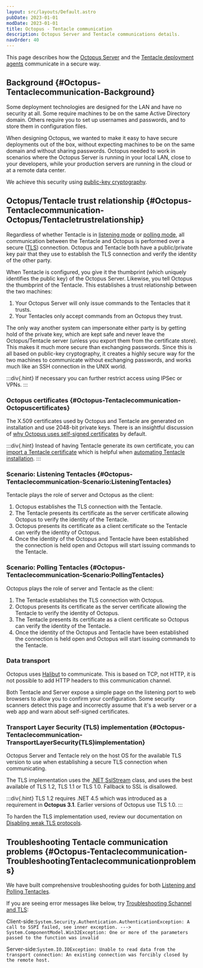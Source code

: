 ```yaml
---
layout: src/layouts/Default.astro
pubDate: 2023-01-01
modDate: 2023-01-01
title: Octopus - Tentacle communication
description: Octopus Server and Tentacle communications details.
navOrder: 40
---
```


This page describes how the [Octopus Server](/docs/installation/) and the [Tentacle deployment agents](/docs/infrastructure/deployment-targets/tentacle/windows) communicate in a secure way.

## Background {#Octopus-Tentaclecommunication-Background}

Some deployment technologies are designed for the LAN and have no security at all. Some require machines to be on the same Active Directory domain. Others require you to set up usernames and passwords, and to store them in configuration files.

When designing Octopus, we wanted to make it easy to have secure deployments out of the box, without expecting machines to be on the same domain and without sharing passwords. Octopus needed to work in scenarios where the Octopus Server is running in your local LAN, close to your developers, while your production servers are running in the cloud or at a remote data center.

We achieve this security using [public-key cryptography](http://en.wikipedia.org/wiki/Public-key_cryptography "Wikipedia article on Public-key cryptography").

## Octopus/Tentacle trust relationship {#Octopus-Tentaclecommunication-Octopus/Tentacletrustrelationship}

Regardless of whether Tentacle is in [listening mode](/docs/infrastructure/deployment-targets/tentacle/tentacle-communication/#listening-tentacles-recommended) or [polling mode](/docs/infrastructure/deployment-targets/tentacle/tentacle-communication/#polling-tentacles), all communication between the Tentacle and Octopus is performed over a secure ([TLS](https://en.wikipedia.org/wiki/Transport_Layer_Security)) connection. Octopus and Tentacle both have a public/private key pair that they use to establish the TLS connection and verify the identity of the other party.

When Tentacle is configured, you give it the thumbprint (which uniquely identifies the public key) of the Octopus Server. Likewise, you tell Octopus the thumbprint of the Tentacle. This establishes a trust relationship between the two machines:

1. Your Octopus Server will only issue commands to the Tentacles that it trusts.
2. Your Tentacles only accept commands from an Octopus they trust.

The only way another system can impersonate either party is by getting hold of the private key, which are kept safe and never leave the Octopus/Tentacle server (unless you export them from the certificate store). This makes it much more secure than exchanging passwords.  Since this is all based on public-key cryptography, it creates a highly secure way for the two machines to communicate without exchanging passwords, and works much like an SSH connection in the UNIX world.

:::div{.hint}
If necessary you can further restrict access using IPSec or VPNs.
:::

### Octopus certificates {#Octopus-Tentaclecommunication-Octopuscertificates}

The X.509 certificates used by Octopus and Tentacle are generated on installation and use 2048-bit private keys. There is an insightful discussion of [why Octopus uses self-signed certificates](https://octopus.com/blog/why-self-signed-certificates) by default.

:::div{.hint}
Instead of having Tentacle generate its own certificate, you can [import a Tentacle certificate](/docs/infrastructure/deployment-targets/tentacle/windows/automating-tentacle-installation/#export-and-import-tentacle-certificates-without-a-profile) which is helpful when [automating Tentacle installation](/docs/infrastructure/deployment-targets/tentacle/windows/automating-tentacle-installation).
:::

### Scenario: Listening Tentacles {#Octopus-Tentaclecommunication-Scenario:ListeningTentacles}

Tentacle plays the role of server and Octopus as the client:

1. Octopus establishes the TLS connection with the Tentacle.
2. The Tentacle presents its certificate as the server certificate allowing Octopus to verify the identity of the Tentacle.
3. Octopus presents its certificate as a client certificate so the Tentacle can verify the identity of Octopus.
4. Once the identity of the Octopus and Tentacle have been established the connection is held open and Octopus will start issuing commands to the Tentacle.

### Scenario: Polling Tentacles {#Octopus-Tentaclecommunication-Scenario:PollingTentacles}

Octopus plays the role of server and Tentacle as the client:

1. The Tentacle establishes the TLS connection with Octopus.
2. Octopus presents its certificate as the server certificate allowing the Tentacle to verify the identity of Octopus.
3. The Tentacle presents its certificate as a client certificate so Octopus can verify the identity of the Tentacle.
4. Once the identity of the Octopus and Tentacle have been established the connection is held open and Octopus will start issuing commands to the Tentacle.

### Data transport

Octopus uses [Halibut](https://github.com/OctopusDeploy/Halibut) to communicate. This is based on TCP, not HTTP, it is not possible to add HTTP headers to this communication channel.

Both Tentacle and Server expose a simple page on the listening port to web browsers to allow you to confirm your configuration. Some security scanners detect this page and incorrectly assume that it's a web server or a web app and warn about self-signed certificates.

### Transport Layer Security (TLS) implementation {#Octopus-Tentaclecommunication-TransportLayerSecurity(TLS)implementation}

Octopus Server and Tentacle rely on the host OS for the available TLS version to use when establishing a secure TLS connection when communicating. 

The TLS implementation uses the [.NET SslStream](https://docs.microsoft.com/en-us/dotnet/api/system.net.security.sslstream) class, and uses the best available of TLS 1.2, TLS 1.1 or TLS 1.0. Fallback to SSL is disallowed. 

:::div{.hint}
TLS 1.2 requires .NET 4.5 which was introduced as a requirement in **Octopus 3.1**. Earlier versions of Octopus use TLS 1.0.
:::

To harden the TLS implementation used, review our documentation on [Disabling weak TLS protocols](/docs/security/hardening-octopus/#disable-weak-tls-protocols).

## Troubleshooting Tentacle communication problems {#Octopus-Tentaclecommunication-TroubleshootingTentaclecommunicationproblems}

We have built comprehensive troubleshooting guides for both [Listening and Polling Tentacles](/docs/infrastructure/deployment-targets/tentacle/troubleshooting-tentacles).

If you are seeing error messages like below, try [Troubleshooting Schannel and TLS](troubleshooting-schannel-and-tls/):

Client-side:`System.Security.Authentication.AuthenticationException: A call to SSPI failed, see inner exception. ---> System.ComponentModel.Win32Exception: One or more of the parameters passed to the function was invalid`

Server-side:`System.IO.IOException: Unable to read data from the transport connection: An existing connection was forcibly closed by the remote host.`
